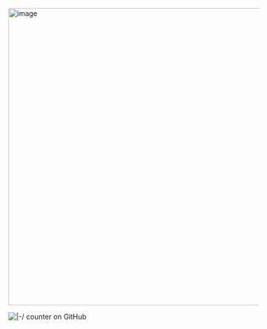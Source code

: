 <img width="600" height="600" alt="image" src="https://github.com/user-attachments/assets/d9bbe6db-de4d-4d53-a0a9-2c12930e4b86" />

 
![|-/ counter on GitHub](https://komarev.com/ghpvc/?username=torchhbearer)

